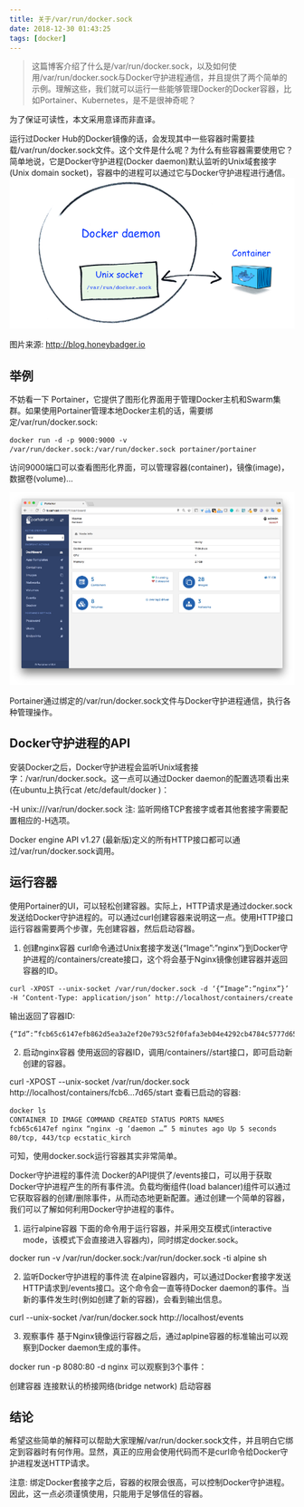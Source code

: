 ```yaml
---
title: 关于/var/run/docker.sock
date: 2018-12-30 01:43:25
tags: [docker]
---
```


> 这篇博客介绍了什么是/var/run/docker.sock，以及如何使用/var/run/docker.sock与Docker守护进程通信，并且提供了两个简单的示例。理解这些，我们就可以运行一些能够管理Docker的Docker容器，比如Portainer、Kubernetes，是不是很神奇呢？


为了保证可读性，本文采用意译而非直译。

运行过Docker Hub的Docker镜像的话，会发现其中一些容器时需要挂载/var/run/docker.sock文件。这个文件是什么呢？为什么有些容器需要使用它？简单地说，它是Docker守护进程(Docker daemon)默认监听的Unix域套接字(Unix domain socket)，容器中的进程可以通过它与Docker守护进程进行通信。
![](../images/3.png)


图片来源: http://blog.honeybadger.io

## 举例
不妨看一下 Portainer，它提供了图形化界面用于管理Docker主机和Swarm集群。如果使用Portainer管理本地Docker主机的话，需要绑定/var/run/docker.sock:

```
docker run -d -p 9000:9000 -v /var/run/docker.sock:/var/run/docker.sock portainer/portainer
```

访问9000端口可以查看图形化界面，可以管理容器(container)，镜像(image)，数据卷(volume)…

![](../images/4.png)


Portainer通过绑定的/var/run/docker.sock文件与Docker守护进程通信，执行各种管理操作。

## Docker守护进程的API

安装Docker之后，Docker守护进程会监听Unix域套接字：/var/run/docker.sock。这一点可以通过Docker daemon的配置选项看出来(在ubuntu上执行cat /etc/default/docker )：

-H unix:///var/run/docker.sock
注: 监听网络TCP套接字或者其他套接字需要配置相应的-H选项。

Docker engine API v1.27 (最新版)定义的所有HTTP接口都可以通过/var/run/docker.sock调用。

## 运行容器
使用Portainer的UI，可以轻松创建容器。实际上，HTTP请求是通过docker.sock发送给Docker守护进程的。可以通过curl创建容器来说明这一点。使用HTTP接口运行容器需要两个步骤，先创建容器，然后启动容器。

1. 创建nginx容器
curl命令通过Unix套接字发送{“Image”:”nginx”}到Docker守护进程的/containers/create接口，这个将会基于Nginx镜像创建容器并返回容器的ID。

```
curl -XPOST --unix-socket /var/run/docker.sock -d ‘{“Image”:”nginx”}’ -H ‘Content-Type: application/json’ http://localhost/containers/create
```

输出返回了容器ID:

```
{“Id”:”fcb65c6147efb862d5ea3a2ef20e793c52f0fafa3eb04e4292cb4784c5777d65",”Warnings”:null}
```

2. 启动nginx容器
使用返回的容器ID，调用/containers//start接口，即可启动新创建的容器。

curl -XPOST --unix-socket /var/run/docker.sock http://localhost/containers/fcb6...7d65/start
查看已启动的容器:

```
docker ls
CONTAINER ID IMAGE COMMAND CREATED STATUS PORTS NAMES
fcb65c6147ef nginx “nginx -g ‘daemon …” 5 minutes ago Up 5 seconds 80/tcp, 443/tcp ecstatic_kirch
```

可知，使用docker.sock运行容器其实非常简单。

Docker守护进程的事件流
Docker的API提供了/events接口，可以用于获取Docker守护进程产生的所有事件流。负载均衡组件(load balancer)组件可以通过它获取容器的创建/删除事件，从而动态地更新配置。通过创建一个简单的容器，我们可以了解如何利用Docker守护进程的事件。

1. 运行alpine容器
下面的命令用于运行容器，并采用交互模式(interactive mode，该模式下会直接进入容器内)，同时绑定docker.sock。

docker run -v /var/run/docker.sock:/var/run/docker.sock -ti alpine sh

2. 监听Docker守护进程的事件流
在alpine容器内，可以通过Docker套接字发送HTTP请求到/events接口。这个命令会一直等待Docker daemon的事件。当新的事件发生时(例如创建了新的容器)，会看到输出信息。

curl --unix-socket /var/run/docker.sock http://localhost/events

3. 观察事件
基于Nginx镜像运行容器之后，通过aplpine容器的标准输出可以观察到Docker daemon生成的事件。

docker run -p 8080:80 -d nginx
可以观察到3个事件：

创建容器
连接默认的桥接网络(bridge network)
启动容器

## 结论

希望这些简单的解释可以帮助大家理解/var/run/docker.sock文件，并且明白它绑定到容器时有何作用。显然，真正的应用会使用代码而不是curl命令给Docker守护进程发送HTTP请求。

注意: 绑定Docker套接字之后，容器的权限会很高，可以控制Docker守护进程。因此，这一点必须谨慎使用，只能用于足够信任的容器。